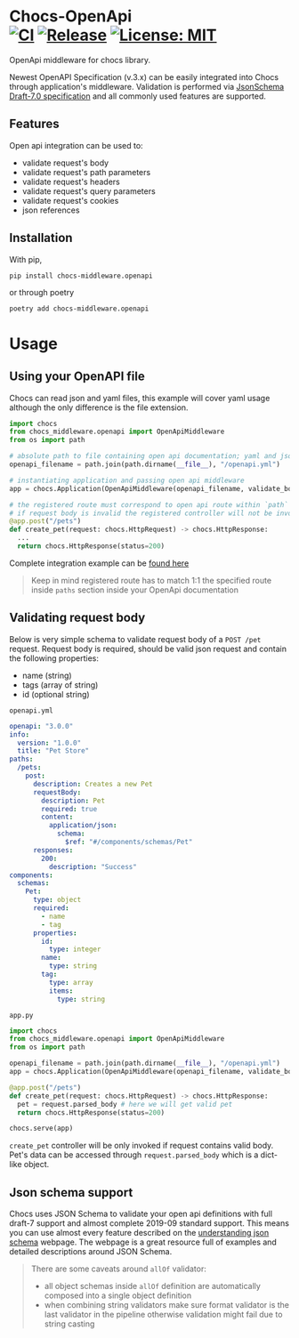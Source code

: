 # Chocs-OpenApi <br> [![CI](https://github.com/kodemore/chocs-openapi/actions/workflows/main.yaml/badge.svg?branch=main)](https://github.com/kodemore/chocs-openapi/actions/workflows/main.yaml) [![Release](https://github.com/kodemore/chocs-openapi/actions/workflows/release.yml/badge.svg?branch=main)](https://github.com/kodemore/chocs-openapi/actions/workflows/release.yml) [![License: MIT](https://img.shields.io/badge/License-MIT-yellow.svg)](https://opensource.org/licenses/MIT)
OpenApi middleware for chocs library.

Newest OpenAPI Specification (v.3.x) can be easily integrated into Chocs through application's middleware. 
Validation is performed via [JsonSchema Draft-7.0 specification](https://json-schema.org) and all commonly 
used features are supported.

## Features

Open api integration can be used to:
- validate request's body
- validate request's path parameters
- validate request's headers
- validate request's query parameters
- validate request's cookies  
- json references

## Installation

With pip,
```shell
pip install chocs-middleware.openapi
```
or through poetry
```shell
poetry add chocs-middleware.openapi
```

# Usage

## Using your OpenAPI file

Chocs can read json and yaml files, this example will cover yaml usage although the only difference is the file extension.

```python
import chocs
from chocs_middleware.openapi import OpenApiMiddleware
from os import path

# absolute path to file containing open api documentation; yaml and json files are supported
openapi_filename = path.join(path.dirname(__file__), "/openapi.yml")

# instantiating application and passing open api middleware
app = chocs.Application(OpenApiMiddleware(openapi_filename, validate_body=True, validate_query=True))

# the registered route must correspond to open api route within `path` section.
# if request body is invalid the registered controller will not be invoked
@app.post("/pets")
def create_pet(request: chocs.HttpRequest) -> chocs.HttpResponse:
  ...
  return chocs.HttpResponse(status=200)
```
Complete integration example can be [found here](./examples/input_validation_with_open_api/openapi.yml)

> Keep in mind registered route has to match 1:1 the specified route inside `paths` section inside your OpenApi documentation

## Validating request body

Below is very simple schema to validate request body of a `POST /pet` request. Request body is required, should be valid json request and contain the following properties:
- name (string)
- tags (array of string)
- id (optional string)

`openapi.yml`
```yaml
openapi: "3.0.0"
info:
  version: "1.0.0"
  title: "Pet Store"
paths:
  /pets:
    post:
      description: Creates a new Pet
      requestBody:
        description: Pet
        required: true
        content:
          application/json:
            schema:
              $ref: "#/components/schemas/Pet"
      responses:
        200:
          description: "Success"
components:
  schemas:
    Pet:
      type: object
      required:
        - name
        - tag
      properties:
        id:
          type: integer
        name:
          type: string
        tag:
          type: array
          items:
            type: string
```

`app.py`
```python
import chocs
from chocs_middleware.openapi import OpenApiMiddleware
from os import path

openapi_filename = path.join(path.dirname(__file__), "/openapi.yml")
app = chocs.Application(OpenApiMiddleware(openapi_filename, validate_body=True))

@app.post("/pets")
def create_pet(request: chocs.HttpRequest) -> chocs.HttpResponse:
  pet = request.parsed_body # here we will get valid pet
  return chocs.HttpResponse(status=200)

chocs.serve(app)
```

`create_pet` controller will be only invoked if request contains valid body. Pet's data can be accessed through `request.parsed_body` which is a dict-like object.

## Json schema support

Chocs uses JSON Schema to validate your open api definitions with full draft-7 support and almost complete 2019-09 standard support. 
This means you can use almost every feature described on the [understanding json schema](https://json-schema.org/understanding-json-schema/reference/index.html) webpage. 
The webpage is a great resource full of examples and detailed descriptions around JSON Schema. 


> There are some caveats around `allOf` validator:
> - all object schemas inside `allOf` definition are automatically composed into a single object definition
> - when combining string validators make sure format validator is the last validator in the pipeline otherwise validation might fail due to string casting

